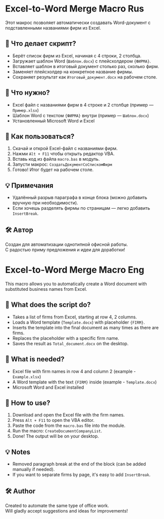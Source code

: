 # Excel-to-Word Merge Macro Rus

Этот макрос позволяет автоматически создавать Word-документ с подставленными названиями фирм из Excel.

## 📌 Что делает скрипт?

- Берёт список фирм из Excel, начиная с 4 строки, 2 столбца.
- Загружает шаблон Word (`Шаблон.docx`) с плейсхолдером `{ФИРМА}`.
- Вставляет шаблон в итоговый документ столько раз, сколько фирм.
- Заменяет плейсхолдер на конкретное название фирмы.
- Сохраняет результат как `Итоговый_документ.docx` на рабочем столе.

## 📂 Что нужно?

- Excel файл с названиями фирм в 4 строке и 2 столбце (пример — `Пример.xlsx`)
- Шаблон Word с текстом `{ФИРМА}` внутри (пример — `Шаблон.docx`)
- Установленный Microsoft Word и Excel

## 🚀 Как пользоваться?

1. Скачай и открой Excel-файл с названиями фирм.
2. Нажми `Alt + F11` чтобы открыть редактор VBA.
3. Вставь код из файла `macro.bas` в модуль.
4. Запусти макрос: `СоздатьДокументСоСпискомФирм`
5. Готово! Итог будет на рабочем столе.

## 💡 Примечания

- Удалённый разрыв параграфа в конце блока (можно добавить вручную при необходимости).
- Если хочешь разделять фирмы по страницам — легко добавить `InsertBreak`.

## 🛠️ Автор

Создан для автоматизации однотипной офисной работы.  
С радостью приму предложения и идеи для доработки!

# Excel-to-Word Merge Macro Eng

This macro allows you to automatically create a Word document with substituted business names from Excel.

## 📌 What does the script do?

- Takes a list of firms from Excel, starting at row 4, 2 columns.
- Loads a Word template (`Template.docx`) with placeholder `{FIRM}`.
- Inserts the template into the final document as many times as there are firms.
- Replaces the placeholder with a specific firm name.
- Saves the result as ``Total_document.docx`` on the desktop.

## 📂 What is needed?

- Excel file with firm names in row 4 and column 2 (example - `Example.xlsx`)
- A Word template with the text `{FIRM}` inside (example - `Template.docx`)
- Microsoft Word and Excel installed

## 🚀 How to use?

1. Download and open the Excel file with the firm names.
2. Press `Alt + F11` to open the VBA editor.
3. Paste the code from the `macro.bas` file into the module.
4. Run the macro: `CreateDocumentCompanyList`.
5. Done! The output will be on your desktop.

## 💡 Notes

- Removed paragraph break at the end of the block (can be added manually if needed).
- If you want to separate firms by page, it's easy to add `InsertBreak`.

## 🛠️ Author

Created to automate the same type of office work.  
Will gladly accept suggestions and ideas for improvements!
